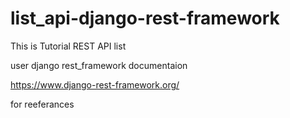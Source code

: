 # list_api-django-rest-framework


This is Tutorial REST API list

user django rest_framework documentaion

https://www.django-rest-framework.org/

for reeferances
